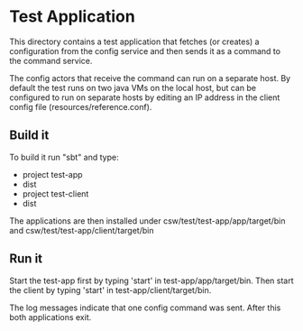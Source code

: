 Test Application
================

This directory contains a test application that fetches (or creates) a configuration from the
config service and then sends it as a command to the command service.

The config actors that receive the command can run on a separate host.
By default the test runs on two java VMs on the local host, but can be configured to
run on separate hosts by editing an IP address in the client config file (resources/reference.conf).

Build it
--------

To build it run "sbt" and type:

* project test-app
* dist
* project test-client
* dist

The applications are then installed under csw/test/test-app/app/target/bin and csw/test/test-app/client/target/bin

Run it
------

Start the test-app first by typing 'start' in test-app/app/target/bin.
Then start the client by typing 'start' in test-app/client/target/bin.

The log messages indicate that one config command was sent.
After this both applications exit.

